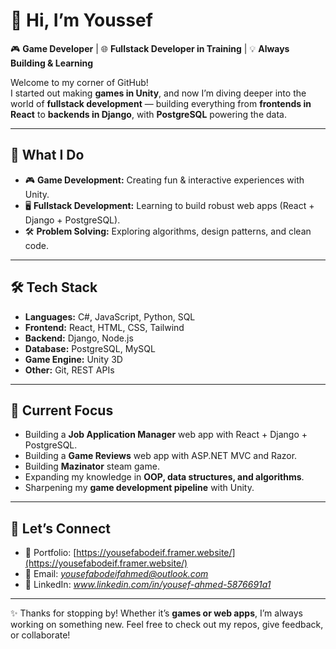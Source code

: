 # 👋 Hi, I’m Youssef  

🎮 **Game Developer** | 🌐 **Fullstack Developer in Training** | 💡 **Always Building & Learning**  

Welcome to my corner of GitHub!  
I started out making **games in Unity**, and now I’m diving deeper into the world of **fullstack development** — building everything from **frontends in React** to **backends in Django**, with **PostgreSQL** powering the data.  

---

## 🚀 What I Do  
- 🎮 **Game Development:** Creating fun & interactive experiences with Unity.  
- 🖥️ **Fullstack Development:** Learning to build robust web apps (React + Django + PostgreSQL).  
- 🛠️ **Problem Solving:** Exploring algorithms, design patterns, and clean code.  

---

## 🛠️ Tech Stack  
- **Languages:** C#, JavaScript, Python, SQL  
- **Frontend:** React, HTML, CSS, Tailwind  
- **Backend:** Django, Node.js  
- **Database:** PostgreSQL, MySQL  
- **Game Engine:** Unity 3D  
- **Other:** Git, REST APIs  

---

## 📌 Current Focus  
- Building a **Job Application Manager** web app with React + Django + PostgreSQL.
- Building a **Game Reviews** web app with ASP.NET MVC and Razor.
- Building **Mazinator** steam game.
- Expanding my knowledge in **OOP, data structures, and algorithms**.  
- Sharpening my **game development pipeline** with Unity.  

---

## 🌟 Let’s Connect  
- 💼 Portfolio: [https://yousefabodeif.framer.website/](https://yousefabodeif.framer.website/)  
- 📧 Email: *yousefabodeifahmed@outlook.com*  
- 🔗 LinkedIn: *www.linkedin.com/in/yousef-ahmed-5876691a1*  

---

✨ Thanks for stopping by! Whether it’s **games or web apps**, I’m always working on something new. Feel free to check out my repos, give feedback, or collaborate!  
